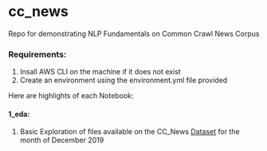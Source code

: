 # cc_news

Repo for demonstrating NLP Fundamentals on Common Crawl News Corpus

### Requirements:

1. Insall AWS CLI on the machine if it does not exist
2. Create an environment using the environment.yml file provided

Here are highlights of each Notebook:

#### 1_eda:
1. Basic Exploration of files available on the CC_News [Dataset](https://commoncrawl.org/2016/10/news-dataset-available/) for the month of December 2019
